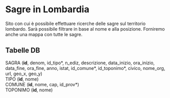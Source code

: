 <h1>Sagre in Lombardia</h1>

Sito con cui è possibile effettuare ricerche delle sagre sul territorio lombardo. Sarà possibile filtrare in base al nome e alla posizione. Forniremo anche una mappa con tutte le sagre.

<h2>Tabelle DB</h2>
SAGRA (<b>id</b>, denom, id_tipo*, n_ediz, descrizione, data_inizio, ora_inizio, data_fine, ora_fine, anno, istat, id_comune*, id_toponimo*, civico, nome_org, url, geo_x, geo_y) <br>
TIPO (<b>id</b>, nome) <br>
COMUNE (<b>id</b>, nome, cap, id_prov*) <br>
TOPONIMO (<b>id</b>, nome) <br>
